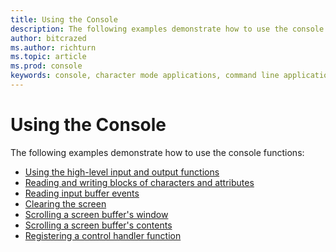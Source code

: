 ```yaml
---
title: Using the Console
description: The following examples demonstrate how to use the console functions.
author: bitcrazed
ms.author: richturn
ms.topic: article
ms.prod: console
keywords: console, character mode applications, command line applications, terminal applications, console api
---
```


# Using the Console


The following examples demonstrate how to use the console functions:

-   [Using the high-level input and output functions](using-the-high-level-input-and-output-functions.md)
-   [Reading and writing blocks of characters and attributes](reading-and-writing-blocks-of-characters-and-attributes.md)
-   [Reading input buffer events](reading-input-buffer-events.md)
-   [Clearing the screen](clearing-the-screen.md)
-   [Scrolling a screen buffer's window](scrolling-a-screen-buffer-s-window.md)
-   [Scrolling a screen buffer's contents](scrolling-a-screen-buffer-s-contents.md)
-   [Registering a control handler function](registering-a-control-handler-function.md)

 

 




